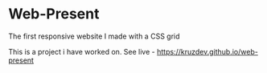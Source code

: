# Web-Present
The first responsive website  I made with a CSS grid

This is a project i have worked on. See live - https://kruzdev.github.io/web-present
